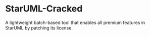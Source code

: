 # StarUML-Cracked
A lightweight batch-based tool that enables all premium features in StarUML by patching its license.
